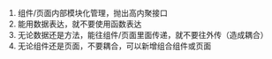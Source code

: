 1. 组件/页面内部模块化管理，抛出高内聚接口
2. 能用数据表达，就不要使用函数表达
3. 无论数据还是方法，能往组件/页面里面传递，就不要往外传（造成耦合）
4. 无论组件还是页面，不要耦合，可以新增组合组件或页面